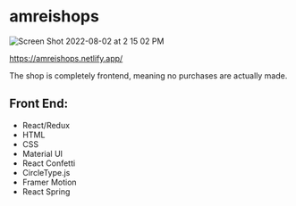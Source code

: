 # amreishops
![Screen Shot 2022-08-02 at 2 15 02 PM](https://user-images.githubusercontent.com/51258989/182446860-1e845bc0-7114-4442-803c-7206a5021838.png)

https://amreishops.netlify.app/  

The shop is completely frontend, meaning no purchases are actually made.

## Front End: 
 - React/Redux
 - HTML
 - CSS
 - Material UI
 - React Confetti
 - CircleType.js
 - Framer Motion
 - React Spring
